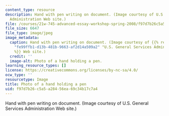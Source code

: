 ```yaml
---
content_type: resource
description: Hand with pen writing on document. (Image courtesy of U.S. General Services
  Administration Web site.)
file: /courses/21w-745-advanced-essay-workshop-spring-2008/f97d7b26c5a5a28456ea69c34b17c7a4_21w-745s08-th.jpg
file_size: 6647
file_type: image/jpeg
image_metadata:
  caption: Hand with pen writing on document. (Image courtesy of {{% resource_link
    "fe99ffb1-d13b-481b-9663-af2d14a509a2" "U.S. General Services Administration"
    %}} Web site.)
  credit: ''
  image-alt: Photo of a hand holding a pen.
learning_resource_types: []
license: https://creativecommons.org/licenses/by-nc-sa/4.0/
ocw_type: ''
resourcetype: Image
title: Photo of a hand holding a pen
uid: f97d7b26-c5a5-a284-56ea-69c34b17c7a4
---
```

Hand with pen writing on document. (Image courtesy of U.S. General Services Administration Web site.)